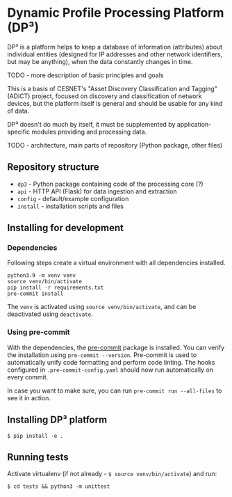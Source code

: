 # Dynamic Profile Processing Platform (DP³)

DP³ is a platform helps to keep a database of information (attributes) about individual
entities (designed for IP addresses and other network identifiers, but may be anything),
when the data constantly changes in time.

TODO - more description of basic principles and goals

This is a basis of CESNET's "Asset Discovery Classification and Tagging" (ADiCT) project,
focused on discovery and classification of network devices,
but the platform itself is general and should be usable for any kind of data.

DP³ doesn't do much by itself, it must be supplemented by application-specific modules providing
and processing data.

TODO - architecture, main parts of repository (Python package, other files)

## Repository structure

* `dp3` - Python package containing code of the processing core (?)
* `api` - HTTP API (Flask) for data ingestion and extraction
* `config` - default/example configuration
* `install` - installation scripts and files


## Installing for development

### Dependencies

Following steps create a virtual environment with all dependencies installed.

```shell
python3.9 -m venv venv
source venv/bin/activate
pip install -r requirements.txt
pre-commit install
```

The `venv` is activated using `source venv/bin/activate`, and can be deactivated using `deactivate`.

### Using pre-commit

With the dependencies, the [pre-commit](https://pre-commit.com/) package is installed.
You can verify the installation using `pre-commit --version`.
Pre-commit is used to automatically unify code formatting and perform code linting.
The hooks configured in `.pre-commit-config.yaml` should now run automatically on every commit.

In case you want to make sure, you can run `pre-commit run --all-files` to see it in action.

## Installing DP³ platform

`$ pip install -e .`

## Running tests

Activate virtualenv (if not already - `$ source venv/bin/activate`) and run:

`$ cd tests && python3 -m unittest`
